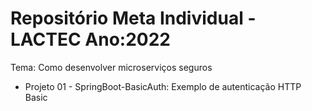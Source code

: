 # Repositório Meta Individual - LACTEC Ano:2022
Tema: Como desenvolver microserviços seguros

- Projeto 01 - SpringBoot-BasicAuth: Exemplo de autenticação HTTP Basic
